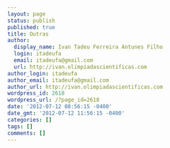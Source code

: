 ```yaml
---
layout: page
status: publish
published: true
title: Outras
author:
  display_name: Ivan Tadeu Ferreira Antunes Filho
  login: itadeufa
  email: itadeufa@gmail.com
  url: http://ivan.olimpiadascientificas.com
author_login: itadeufa
author_email: itadeufa@gmail.com
author_url: http://ivan.olimpiadascientificas.com
wordpress_id: 2618
wordpress_url: /?page_id=2618
date: '2012-07-12 08:56:15 -0400'
date_gmt: '2012-07-12 11:56:15 -0400'
categories: []
tags: []
comments: []
---
```


